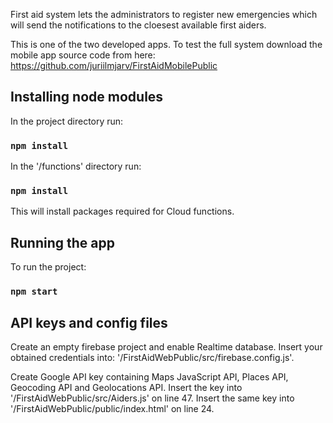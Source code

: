 First aid system lets the administrators to register new emergencies which will send the notifications to the cloesest available first aiders.

This is one of the two developed apps. To test the full system download the mobile app source code from here: https://github.com/juriilmjarv/FirstAidMobilePublic

## Installing node modules

In the project directory run:

### `npm install`

In the '/functions' directory run:

### `npm install`

This will install packages required for Cloud functions.

## Running the app

To run the project:

### `npm start`

## API keys and config files

Create an empty firebase project and enable Realtime database. Insert your obtained credentials into: '/FirstAidWebPublic/src/firebase.config.js'.

Create Google API key containing Maps JavaScript API, Places API, Geocoding API and Geolocations API. Insert the key into '/FirstAidWebPublic/src/Aiders.js' on line 47. Insert the same key into '/FirstAidWebPublic/public/index.html' on line 24.

